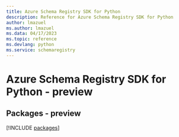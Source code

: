 ```yaml
---
title: Azure Schema Registry SDK for Python
description: Reference for Azure Schema Registry SDK for Python
author: lmazuel
ms.author: lmazuel
ms.data: 04/17/2023
ms.topic: reference
ms.devlang: python
ms.service: schemaregistry
---
```

# Azure Schema Registry SDK for Python - preview
## Packages - preview
[!INCLUDE [packages](schema-registry-index.md)]